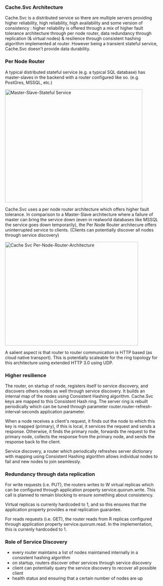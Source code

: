 ### Cache.Svc Architecture ###

Cache.Svc is a distributed service so there are multiple servers providing higher reliability, high reliability, high availability and some version of consistency : higher reliability is offered through a mix of higher fault tolerance architecture through per node router, data redundancy through replication (& virtual nodes) & resilience through consistent hashing algorithm implemented at router. However being a transient stateful service, Cache.Svc doesn't provide data durability.

### Per Node Router ###

A typical distributed stateful service (e.g. a typical SQL database) has master-slaves in the backend with a router configured 
like so. (e.g. PostGres, MSSQL, etc.)

<img width="451" height="372" alt="Master-Slave-Stateful Service" src="https://github.com/user-attachments/assets/1b312296-8dcd-433b-b832-5f52be479103" />

Cache.Svc uses a per node router architecture which offers higher fault tolerance. In comparison to a Master-Slave architecture where a failure of master can bring the service down (even in realworld databases like MSSQL the service goes down temporarily), the Per Node Router architecure offers uninterrupted service to clients. (Clients can potentially discover all nodes through service discovery)

<img width="437" height="341" alt="Cache Svc Per-Node-Router-Architecture" src="https://github.com/user-attachments/assets/5e7a6e8b-1b8b-4755-98d8-6a76fcca3343" />

A salient aspect is that router to router communication is HTTP based (as cloud native transport). This is potentially scaleable for the ring topology for this architecture using extended HTTP 3.0 using UDP.

### Higher resilience  ###

The router, on startup of node, registers itself to service discovery, and discovers others nodes as well through service discovery. It builds an internal map of the nodes using Consistent Hashing algorithm. Cache.Svc keys are mapped to this Consistent Hash ring. The server ring is rebuilt periodically which can be tuned through parameter router.router-refresh-interval-seconds application parameter.

When a node receives a client's request, it finds out the node to which this key is mapped (primary), if this is local, it services the request and sends a response. Otherwise, it finds the primary node, forwards the request to the primary node, collects the response from the primary node, and sends the response back to the client.

Service discovery, a router which periodically refreshes server dictionary with mapping using Consistent Hashing algorithm allows individual nodes to fail and new nodes to join seamlessly.

### Redundancy through data replication ###

For write requests (i.e. PUT), the routers writes to W virtual replicas which can be configured through application property service.quorum.write. This call is planned to remain blocking to ensure something about consistency.

Virtual replicas is currenly hardcoded to 1, and so this ensures that the application property provides a real replication guarantee.

For reads requests (i.e. GET), the router reads from R  replicas configured through application property service.quorum.read. In the implementation, this is currenly hardcoded to 1.

### Role of Service Discovery ###
- every router maintains a list of nodes maintained internally in a consistent hashing algorithm
- on startup, routers discover other services through service discovery
- client can potentially query the service discovery to recover all possible client
- health status and ensuring that a certain number of nodes are up



